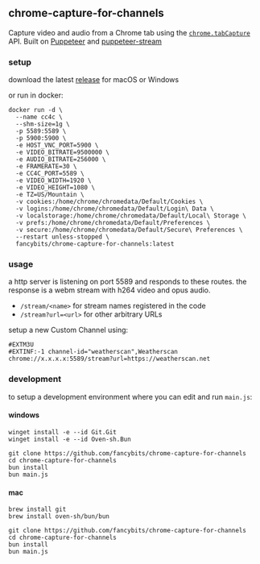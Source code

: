 ## chrome-capture-for-channels

Capture video and audio from a Chrome tab using the [`chrome.tabCapture`](https://developer.chrome.com/docs/extensions/reference/tabCapture/) API. Built on [Puppeteer](https://pptr.dev/) and [puppeteer-stream](https://github.com/SamuelScheit/puppeteer-stream)

### setup

download the latest [release](https://github.com/fancybits/chrome-capture-for-channels/releases) for macOS or Windows

or run in docker:

```
docker run -d \
  --name cc4c \
  --shm-size=1g \
  -p 5589:5589 \
  -p 5900:5900 \
  -e HOST_VNC_PORT=5900 \
  -e VIDEO_BITRATE=9500000 \
  -e AUDIO_BITRATE=256000 \
  -e FRAMERATE=30 \
  -e CC4C_PORT=5589 \
  -e VIDEO_WIDTH=1920 \
  -e VIDEO_HEIGHT=1080 \
  -e TZ=US/Mountain \
  -v cookies:/home/chrome/chromedata/Default/Cookies \
  -v logins:/home/chrome/chromedata/Default/Login\ Data \
  -v localstorage:/home/chrome/chromedata/Default/Local\ Storage \
  -v prefs:/home/chrome/chromedata/Default/Preferences \
  -v secure:/home/chrome/chromedata/Default/Secure\ Preferences \
  --restart unless-stopped \
  fancybits/chrome-capture-for-channels:latest
```

### usage

a http server is listening on port 5589 and responds to these routes. the response is a webm stream with h264 video and opus audio.

- `/stream/<name>` for stream names registered in the code
- `/stream?url=<url>` for other arbitrary URLs

setup a new Custom Channel using:

```
#EXTM3U
#EXTINF:-1 channel-id="weatherscan",Weatherscan
chrome://x.x.x.x:5589/stream?url=https://weatherscan.net
```

### development

to setup a development environment where you can edit and run `main.js`:

#### windows

```
winget install -e --id Git.Git
winget install -e --id Oven-sh.Bun

git clone https://github.com/fancybits/chrome-capture-for-channels
cd chrome-capture-for-channels
bun install
bun main.js
```

#### mac

```
brew install git
brew install oven-sh/bun/bun

git clone https://github.com/fancybits/chrome-capture-for-channels
cd chrome-capture-for-channels
bun install
bun main.js
```
